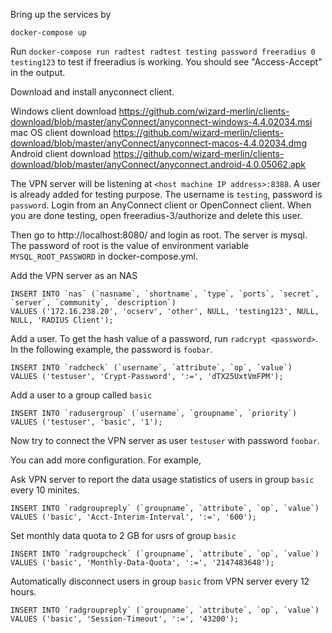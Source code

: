 Bring up the services by 
```
docker-compose up
```

Run `docker-compose run radtest radtest testing password freeradius 0 testing123` to test if freeradius is working. You should see "Access-Accept" in the output.

Download and install anyconnect client.

Windows client download https://github.com/wizard-merlin/clients-download/blob/master/anyConnect/anyconnect-windows-4.4.02034.msi
mac OS client download  https://github.com/wizard-merlin/clients-download/blob/master/anyConnect/anyconnect-macos-4.4.02034.dmg
Android client download  https://github.com/wizard-merlin/clients-download/blob/master/anyConnect/anyconnect.android-4.0.05062.apk

The VPN server will be listening at `<host machine IP address>:8388`. A user is already added for testing purpose. The username is `testing`, password is `password`. Login from an AnyConnect client or OpenConnect client. When you are done testing, open freeradius-3/authorize and delete this user.

Then go to http://localhost:8080/ and login as root. The server is mysql. The password of root is the value of environment variable `MYSQL_ROOT_PASSWORD` in docker-compose.yml.

Add the VPN server as an NAS
```
INSERT INTO `nas` (`nasname`, `shortname`, `type`, `ports`, `secret`, `server`, `community`, `description`)
VALUES ('172.16.238.20', 'ocserv', 'other', NULL, 'testing123', NULL, NULL, 'RADIUS Client');
```

Add a user. To get the hash value of a password, run `radcrypt <password>`. In the following example, the password is `foobar`.
```
INSERT INTO `radcheck` (`username`, `attribute`, `op`, `value`)
VALUES ('testuser', 'Crypt-Password', ':=', 'dTX25UxtVmFPM');
```

Add a user to a group called `basic`
```
INSERT INTO `radusergroup` (`username`, `groupname`, `priority`)
VALUES ('testuser', 'basic', '1');
```

Now try to connect the VPN server as user `testuser` with password `foobar`.

You can add more configuration. For example,

Ask VPN server to report the data usage statistics of users in group `basic` every 10 minites.
```
INSERT INTO `radgroupreply` (`groupname`, `attribute`, `op`, `value`)
VALUES ('basic', 'Acct-Interim-Interval', ':=', '600');
```

Set monthly data quota to 2 GB for usrs of group `basic`
```
INSERT INTO `radgroupcheck` (`groupname`, `attribute`, `op`, `value`)
VALUES ('basic', 'Monthly-Data-Quota', ':=', '2147483648');
```

Automatically disconnect users in group `basic` from VPN server every 12 hours.
```
INSERT INTO `radgroupreply` (`groupname`, `attribute`, `op`, `value`)
VALUES ('basic', 'Session-Timeout', ':=', '43200');
```


